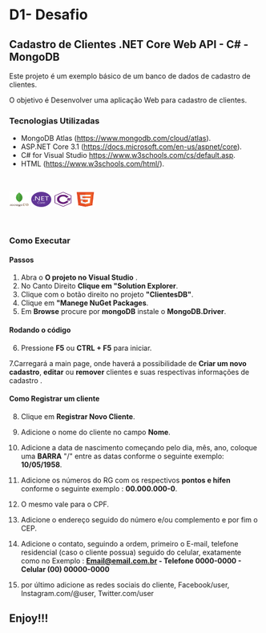 # D1- Desafio

## Cadastro de Clientes .NET Core Web API - C# - MongoDB 
Este projeto é um exemplo básico de um banco de dados de cadastro de clientes.

O objetivo é Desenvolver uma aplicação Web para cadastro de clientes.

### Tecnologias Utilizadas 
* MongoDB Atlas (https://www.mongodb.com/cloud/atlas).
* ASP.NET Core 3.1 (https://docs.microsoft.com/en-us/aspnet/core).
* C# for Visual Studio https://www.w3schools.com/cs/default.asp.
* HTML (https://www.w3schools.com/html/).
<br><br>
<div style="display: inline_block"><br>
<img align="center" alt="HTML" height="30" width="40" src="https://raw.githubusercontent.com/devicons/devicon/master/icons/mongodb/mongodb-original-wordmark.svg">
<img align="center" alt="HTML" height="30" width="40" src="https://raw.githubusercontent.com/devicons/devicon/master/icons/dotnetcore/dotnetcore-original.svg">
<img align="center" alt="HTML" height="30" width="40" src="https://raw.githubusercontent.com/devicons/devicon/master/icons/csharp/csharp-line.svg">
<img align="center" alt="HTML" height="30" width="40" src="https://raw.githubusercontent.com/devicons/devicon/master/icons/html5/html5-original.svg">
</div>
<br><br>

### Como Executar
#### Passos

1. Abra o **O projeto no Visual Studio** .
2. No Canto Direito **Clique em "Solution Explorer**.
3. Clique com o botão direito no projeto **"ClientesDB"**.
4. Clique em **"Manege NuGet Packages**.
5. Em **Browse** procure por **mongoDB** instale o **MongoDB.Driver**.

#### Rodando o código

6. Pressione **F5** ou **CTRL + F5** para iniciar.

7.Carregará a main page, onde haverá a possibilidade de **Criar um novo cadastro**, **editar** ou **remover** clientes e suas respectivas informações de cadastro .

#### Como Registrar um cliente
8. Clique em **Registrar Novo Cliente**.
9. Adicione o nome do cliente no campo **Nome**.
10. Adicione a data de nascimento começando pelo dia, mês, ano, coloque uma **BARRA** "/" entre as datas conforme o seguinte exemplo: **10/05/1958**.
11. Adicione os números do RG com os respectivos **pontos e  hífen** conforme o seguinte exemplo : **00.000.000-0**.
12. O mesmo vale para o CPF.
13. Adicione o endereço seguido do número e/ou complemento e por fim o CEP.
14. Adicione o contato, seguindo a ordem, primeiro o E-mail, telefone residencial (caso o cliente possua) seguido do celular, exatamente como no Exemplo : **Email@email.com.br - Telefone 0000-0000 - Celular (00) 00000-0000**

15. por último adicione as redes sociais do cliente, Facebook/user, Instagram.com/@user, Twitter.com/user
## Enjoy!!!

